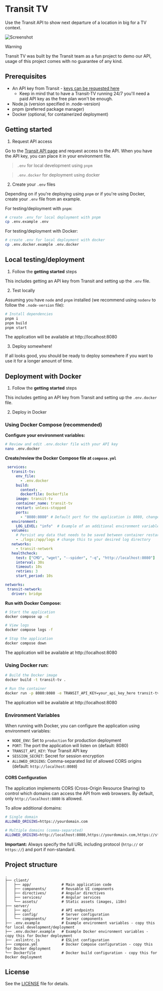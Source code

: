 # Transit TV

Use the Transit API to show next departure of a location in big for a TV context.

![Screenshot](screenshot.png)

> [!WARNING]  
> Transit TV was built by the Transit team as a fun project to demo our API, usage of this project comes with no guarantee of any kind. 

## Prerequisites

- An API key from Transit - [keys can be requested here](https://transitapp.com/apis)
  - Keep in mind that to have a Transit-TV running 24/7 you'll need a paid API key as the free plan won't be enough.
- Node.js (version specified in .node-version)
- pnpm (preferred package manager)
- Docker (optional, for containerized deployment)

## Getting started
1. Request API access

Go to the [Transit API page](https://transitapp.com/apis) and request access to the API. When you have the API key, you can place it in your environment file. 

> `.env` for local development using `pnpm`

> `.env.docker` for deployment using docker

2. Create your `.env` files

Depending on if you're deploying using `pnpm` or if you're using Docker, create your `.env` file from an example.

For testing/deployment with `pnpm`:

```bash
# create .env for local deployment with pnpm
cp .env.example .env
```

For testing/deployment with Docker:

```bash
# create .env for local deployment with docker
cp .env.docker.example .env.docker
```

## Local testing/deployment

1. Follow the **getting started** steps

This includes getting an API key from Transit and setting up the `.env` file.

2. Test locally

Assuming you have `node` and `pnpm` installed (we recommend using `nodenv` to follow the `.node-version` file):

```bash
# Install dependencies
pnpm i
pnpm build
pnpm start
```
The application will be available at http://localhost:8080

3. Deploy somewhere!

If all looks good, you should be ready to deploy somewhere if you want to use it for a longer amount of time.

## Deployment with Docker

1. Follow the **getting started** steps

This includes getting an API key from Transit and setting up the `.env.docker` file.

2. Deploy in Docker

### Using Docker Compose (recommended)

**Configure your environment variables:**
   
   ```bash
   # Review and edit .env.docker file with your API key
   nano .env.docker
   ```

**Create/review the Docker Compose file at `compose.yml`**

   ```yaml
    services:
      transit-tv:
        env_file:
          - .env.docker
        build:
          context: .
          dockerfile: Dockerfile
        image: transit-tv
        container_name: transit-tv
        restart: unless-stopped
        ports:
          - "8080:8080" # Default port for the application is 8080, change the left side if needed
      environment:
        LOG_LEVEL: "info"  # Example of an additional environment variable
      volumes:
        # Persist any data that needs to be saved between container restarts
        - ./logs:/app/logs # change this to your desired log directory
      networks:
        - transit-network
      healthcheck:
        test: ["CMD", "wget", "--spider", "-q", "http://localhost:8080"]
        interval: 30s
        timeout: 10s
        retries: 3
        start_period: 10s

  networks:
    transit-network:
      driver: bridge
   ```

**Run with Docker Compose:**

   ```bash
   # Start the application
   docker compose up -d

   # View logs
   docker compose logs -f

   # Stop the application
   docker compose down
   ```

The application will be available at http://localhost:8080

### Using Docker run:

```bash
# Build the Docker image
docker build -t transit-tv .

# Run the container
docker run -p 8080:8080 -e TRANSIT_API_KEY=your_api_key_here transit-tv
```

The application will be available at http://localhost:8080

### Environment Variables

When running with Docker, you can configure the application using environment variables:

- `NODE_ENV`: Set to `production` for production deployment
- `PORT`: The port the application will listen on (default: 8080)
- `TRANSIT_API_KEY`: Your Transit API key
- `SESSION_SECRET`: Secret for session encryption
- `ALLOWED_ORIGINS`: Comma-separated list of allowed CORS origins (default: `http://localhost:8080`)

#### CORS Configuration

The application implements CORS (Cross-Origin Resource Sharing) to control which domains can access the API from web browsers. By default, only `http://localhost:8080` is allowed.

To allow additional domains:

```bash
# Single domain
ALLOWED_ORIGINS=https://yourdomain.com

# Multiple domains (comma-separated)
ALLOWED_ORIGINS=http://localhost:8080,https://yourdomain.com,https://staging.yourdomain.com
```

**Important:** Always specify the full URL including protocol (`http://` or `https://`) and port if non-standard.

## Project structure

```
.
├── client/
│   ├── app/              # Main application code
│   ├── components/       # Reusable UI components
│   ├── directives/       # Angular directives
│   ├── services/         # Angular services
│   └── assets/           # Static assets (images, i18n)
├── server/
│   ├── api/              # API endpoints
│   ├── config/           # Server configuration
│   └── components/       # Server components
├── .env.example          # Example environment variables - copy this for local development/deployment
├── .env.docker.example   # Example Docker environment variables - copy this for Docker deployment
├── .eslintrc.js          # ESLint configuration
├── compose.yml           # Docker Compose configuration - copy this for Docker deployment
└── Dockerfile            # Docker build configuration - copy this for Docker deployment
```

## License

See the [LICENSE](LICENSE) file for details.

